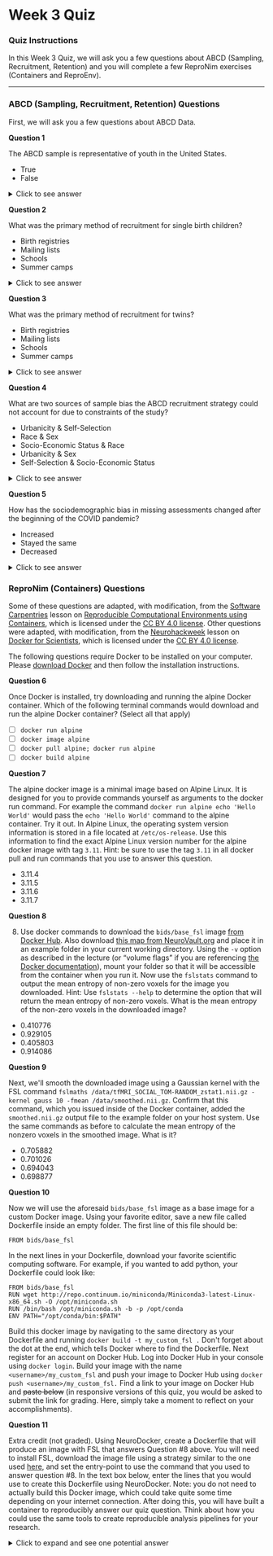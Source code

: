 # Week 3 Quiz

### Quiz Instructions

In this Week 3 Quiz, we will ask you a few questions about ABCD (Sampling, Recruitment, Retention) and you will complete a few ReproNim exercises (Containers and ReproEnv).

***

### ABCD (Sampling, Recruitment, Retention) Questions

First, we will ask you a few questions about ABCD Data.

**Question 1**

The ABCD sample is representative of youth in the United States.

- True
- False

<details>
<summary>Click to see answer</summary>

False

#### explanation:
- Due to the urban location of the sites and the self-selection of participants,
  the sample cannot be considered representative.
  Additionally, hidden unmeasured variables may influence development and are
  not being accounted for.
    - sources:
        - https://youtu.be/pvbRt5SntE8?t=2291
        - https://www.sciencedirect.com/science/article/pii/S1878929317301809#sec0015
***

</details>

**Question 2**

What was the primary method of recruitment for single birth children?

- Birth registries
- Mailing lists
- Schools
- Summer camps

<details>
<summary>Click to see answer</summary>

Schools

#### explanation:
- most 9-10 year olds are enrolled in school
    - sources
        - https://youtu.be/pvbRt5SntE8?t=1167
        - https://www.sciencedirect.com/science/article/pii/S1878929317301809#sec0025

***

</details>

**Question 3**

What was the primary method of recruitment for twins?

- Birth registries
- Mailing lists
- Schools
- Summer camps

<details>
<summary>Click to see answer</summary>

Birth registries

#### explanation:
- twins are relatively rare requiring a more targeted strategy
  through birth registries.
    - sources
        - https://youtu.be/pvbRt5SntE8?t=1380
        - https://www.sciencedirect.com/science/article/pii/S1878929317301809#sec0055
***

</details>

**Question 4**

What are two sources of sample bias the ABCD recruitment strategy could not account for due to constraints of the study?

- Urbanicity & Self-Selection
- Race & Sex
- Socio-Economic Status & Race
- Urbanicity & Sex
- Self-Selection & Socio-Economic Status

<details>
<summary>Click to see answer</summary>

Urbanicity & Self-Selection

#### explanation:
- self-selection
    - "it is well understood that self-selection by families into the study will likely be a major and unavoidable source of sampling bias" (Garavan et al. 2018).
    - source: https://www.sciencedirect.com/science/article/pii/S1878929317301809#sec0025
- urbanicity
    - Most imaging centers are located in urban areas.
    - source: https://youtu.be/pvbRt5SntE8?t=842
***

</details>

**Question 5**

How has the sociodemographic bias in missing assessments changed after the beginning of the COVID pandemic?

- Increased
- Stayed the same
- Decreased

<details>
<summary>Click to see answer</summary>

Decreased

#### explanation:
- it appears removing the burden of coming to lab reduces the
  sociodemographic bias.
- source: https://youtu.be/pvbRt5SntE8?t=3083

***

</details>

### ReproNim (Containers) Questions

Some of these questions are adapted, with modification, from the [Software Carpentries](http://software-carpentry.org) lesson on [Reproducible Computational Environments using Containers](https://carpentries-incubator.github.io/docker-introduction/index.html), which is licensed under the [CC BY 4.0 license](https://creativecommons.org/licenses/by/4.0/legalcode). Other questions were adapted, with modification, from the [Neurohackweek](http://neurohackweek.github.io/) lesson on [Docker for Scientists](https://neurohackweek.github.io/docker-for-scientists/), which is licensed under the [CC BY 4.0 license](https://creativecommons.org/licenses/by/4.0/legalcode).

The following questions require Docker to be installed on your computer. Please [download Docker](https://www.docker.com/products/docker-desktop) and then follow the installation instructions.

**Question 6**

Once Docker is installed, try downloading and running the alpine Docker container. Which of the following terminal commands would download and run the alpine Docker container? (Select all that apply)

- [ ] `docker run alpine`
- [ ] `docker image alpine`
- [ ] `docker pull alpine; docker run alpine`
- [ ] `docker build alpine`

**Question 7**

The alpine docker image is a minimal image based on Alpine Linux. It is designed for you to provide commands yourself as arguments to the docker run command. For example the command `docker run alpine echo 'Hello World'` would pass the `echo 'Hello World'` command to the alpine container. Try it out. In Alpine Linux, the operating system version information is stored in a file located at `/etc/os-release`. Use this information to find the exact Alpine Linux version number for the alpine docker image with tag `3.11`. Hint: be sure to use the tag `3.11` in all docker pull and run commands that you use to answer this question.

- 3.11.4
- 3.11.5
- 3.11.6
- 3.11.7

**Question 8**

8) Use docker commands to download the `bids/base_fsl` image [from Docker Hub](https://hub.docker.com/r/bids/base_fsl/). Also download [this map from NeuroVault.org](http://neurovault.org/media/images/457/tfMRI_SOCIAL_TOM-RANDOM_zstat1.nii.gz) and place it in an example folder in your current working directory. Using the `-v` option as described in the lecture (or “volume flags” if you are referencing [the Docker documentation](https://docs.docker.com/storage/volumes/)), mount your folder so that it will be accessible from the container when you run it. Now use the `fslstats` command to output the mean entropy of non-zero voxels for the image you downloaded. Hint: Use `fslstats --help` to determine the option that will return the mean entropy of non-zero voxels. What is the mean entropy of the non-zero voxels in the downloaded image?

- 0.410776
- 0.929105
- 0.405803
- 0.914086

**Question 9**

Next, we'll smooth the downloaded image using a Gaussian kernel with the FSL command `fslmaths /data/tfMRI_SOCIAL_TOM-RANDOM_zstat1.nii.gz -kernel gauss 10 -fmean /data/smoothed.nii.gz`. Confirm that this command, which you issued inside of the Docker container, added the `smoothed.nii.gz` output file to the example folder on your host system. Use the same commands as before to calculate the mean entropy of the nonzero voxels in the smoothed image. What is it?

- 0.705882
- 0.701026
- 0.694043
- 0.698877

**Question 10**

Now we will use the aforesaid `bids/base_fsl` image as a base image for a custom Docker image. Using your favorite editor, save a new file called Dockerfile inside an empty folder. The first line of this file should be:

```
FROM bids/base_fsl
```

In the next lines in your Dockerfile, download your favorite scientific computing software. For example, if you wanted to add python, your Dockerfile could look like:

```
FROM bids/base_fsl
RUN wget http://repo.continuum.io/miniconda/Miniconda3-latest-Linux-x86_64.sh -O /opt/miniconda.sh
RUN /bin/bash /opt/miniconda.sh -b -p /opt/conda
ENV PATH="/opt/conda/bin:$PATH"
```

Build this docker image by navigating to the same directory as your Dockerfile and running `docker build -t my_custom_fsl .` Don't forget about the dot at the end, which tells Docker where to find the Dockerfile. Next register for an account on Docker Hub. Log into Docker Hub in your console using `docker login`. Build your image with the name `<username>/my_custom_fsl` and push your image to Docker Hub using `docker push <username>/my_custom_fsl.` Find a link to your image on Docker Hub and ~~paste below~~ (in responsive versions of this quiz, you would be asked to submit the link for grading. Here, simply take a moment to reflect on your accomplishments).

**Question 11**

Extra credit (not graded). Using NeuroDocker, create a Dockerfile that will produce an image with FSL that answers Question #8 above. You will need to install FSL, download the image file using a strategy similar to the one used [here](https://github.com/ReproNim/neurodocker#minimize-existing-docker-image), and set the entry-point to use the command that you used to answer question #8. In the text box below, enter the lines that you would use to create this Dockerfile using NeuroDocker. Note: you do not need to actually build this Docker image, which could take quite some time depending on your internet connection. After doing this, you will have built a container to reproducibly answer our quiz question. Think about how you could use the same tools to create reproducible analysis pipelines for your research.

<details>
<summary>Click to expand and see one potential answer</summary>

```
download_cmd="mkdir /data && curl -sSL -o /data/tfMRI_SOCIAL_TOM-RANDOM_zstat1.nii.gz http://neurovault.org/media/images/457/tfMRI_SOCIAL_TOM-RANDOM_zstat1.nii.gz"

docker run --rm repronim/neurodocker generate docker --base debian:stretch --pkg-manager apt --fsl version=6.0.3 --run="$download_cmd" --entrypoint "fslstats /data/tfMRI_SOCIAL_TOM-RANDOM_zstat1.nii.gz -E" > Dockerfile
```

</details>
